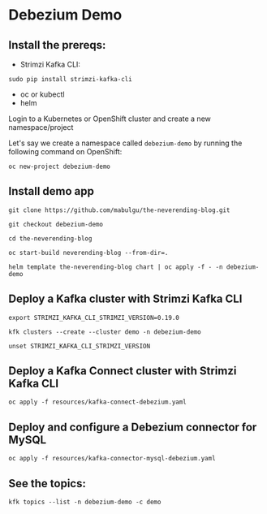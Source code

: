# Debezium Demo

## Install the prereqs:

* Strimzi Kafka CLI:

`sudo pip install strimzi-kafka-cli`

* oc or kubectl
* helm

Login to a Kubernetes or OpenShift cluster and create a new namespace/project

Let's say we create a namespace called `debezium-demo` by running the following command on OpenShift:

`oc new-project debezium-demo`

## Install demo app

`git clone https://github.com/mabulgu/the-neverending-blog.git`

`git checkout debezium-demo`

`cd the-neverending-blog`

`oc start-build neverending-blog --from-dir=. `

`helm template the-neverending-blog chart | oc apply -f - -n debezium-demo`

## Deploy a Kafka cluster with Strimzi Kafka CLI

`export STRIMZI_KAFKA_CLI_STRIMZI_VERSION=0.19.0`

`kfk clusters --create --cluster demo -n debezium-demo`

`unset STRIMZI_KAFKA_CLI_STRIMZI_VERSION`

## Deploy a Kafka Connect cluster with Strimzi Kafka CLI

`oc apply -f resources/kafka-connect-debezium.yaml`


## Deploy and configure a Debezium connector for MySQL

`oc apply -f resources/kafka-connector-mysql-debezium.yaml`

## See the topics:

`kfk topics --list -n debezium-demo -c demo`


